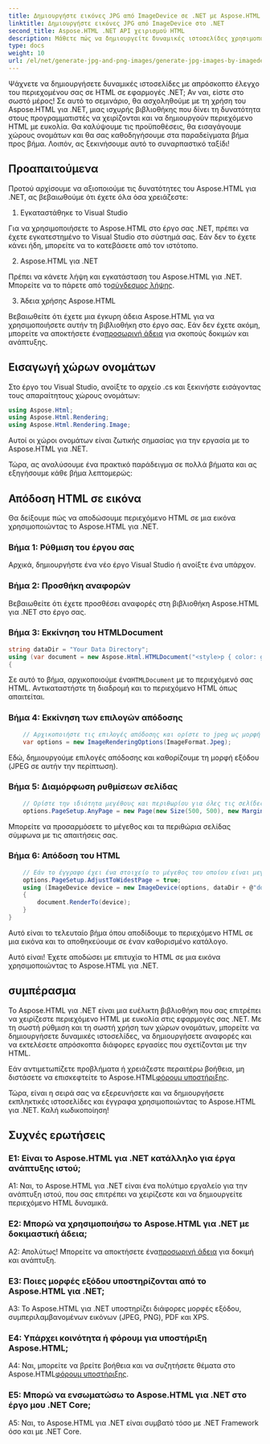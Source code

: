 ```yaml
---
title: Δημιουργήστε εικόνες JPG από ImageDevice σε .NET με Aspose.HTML
linktitle: Δημιουργήστε εικόνες JPG από ImageDevice στο .NET
second_title: Aspose.HTML .NET API χειρισμού HTML
description: Μάθετε πώς να δημιουργείτε δυναμικές ιστοσελίδες χρησιμοποιώντας το Aspose.HTML για .NET. Αυτό το σεμινάριο βήμα προς βήμα καλύπτει τις προϋποθέσεις, τους χώρους ονομάτων και την απόδοση HTML σε εικόνες.
type: docs
weight: 10
url: /el/net/generate-jpg-and-png-images/generate-jpg-images-by-imagedevice/
---
```


Ψάχνετε να δημιουργήσετε δυναμικές ιστοσελίδες με απρόσκοπτο έλεγχο του περιεχομένου σας σε HTML σε εφαρμογές .NET; Αν ναι, είστε στο σωστό μέρος! Σε αυτό το σεμινάριο, θα ασχοληθούμε με τη χρήση του Aspose.HTML για .NET, μιας ισχυρής βιβλιοθήκης που δίνει τη δυνατότητα στους προγραμματιστές να χειρίζονται και να δημιουργούν περιεχόμενο HTML με ευκολία. Θα καλύψουμε τις προϋποθέσεις, θα εισαγάγουμε χώρους ονομάτων και θα σας καθοδηγήσουμε στα παραδείγματα βήμα προς βήμα. Λοιπόν, ας ξεκινήσουμε αυτό το συναρπαστικό ταξίδι!

## Προαπαιτούμενα

Προτού αρχίσουμε να αξιοποιούμε τις δυνατότητες του Aspose.HTML για .NET, ας βεβαιωθούμε ότι έχετε όλα όσα χρειάζεστε:

1. Εγκαταστάθηκε το Visual Studio

Για να χρησιμοποιήσετε το Aspose.HTML στο έργο σας .NET, πρέπει να έχετε εγκατεστημένο το Visual Studio στο σύστημά σας. Εάν δεν το έχετε κάνει ήδη, μπορείτε να το κατεβάσετε από τον ιστότοπο.

2. Aspose.HTML για .NET

 Πρέπει να κάνετε λήψη και εγκατάσταση του Aspose.HTML για .NET. Μπορείτε να το πάρετε από το[σύνδεσμος λήψης](https://releases.aspose.com/html/net/).

3. Άδεια χρήσης Aspose.HTML

Βεβαιωθείτε ότι έχετε μια έγκυρη άδεια Aspose.HTML για να χρησιμοποιήσετε αυτήν τη βιβλιοθήκη στο έργο σας. Εάν δεν έχετε ακόμη, μπορείτε να αποκτήσετε ένα[προσωρινή άδεια](https://purchase.aspose.com/temporary-license/) για σκοπούς δοκιμών και ανάπτυξης.

## Εισαγωγή χώρων ονομάτων

Στο έργο του Visual Studio, ανοίξτε το αρχείο .cs και ξεκινήστε εισάγοντας τους απαραίτητους χώρους ονομάτων:

```csharp
using Aspose.Html;
using Aspose.Html.Rendering;
using Aspose.Html.Rendering.Image;
```

Αυτοί οι χώροι ονομάτων είναι ζωτικής σημασίας για την εργασία με το Aspose.HTML για .NET.

Τώρα, ας αναλύσουμε ένα πρακτικό παράδειγμα σε πολλά βήματα και ας εξηγήσουμε κάθε βήμα λεπτομερώς:

## Απόδοση HTML σε εικόνα

Θα δείξουμε πώς να αποδώσουμε περιεχόμενο HTML σε μια εικόνα χρησιμοποιώντας το Aspose.HTML για .NET.

### Βήμα 1: Ρύθμιση του έργου σας

Αρχικά, δημιουργήστε ένα νέο έργο Visual Studio ή ανοίξτε ένα υπάρχον.

### Βήμα 2: Προσθήκη αναφορών

Βεβαιωθείτε ότι έχετε προσθέσει αναφορές στη βιβλιοθήκη Aspose.HTML για .NET στο έργο σας.

### Βήμα 3: Εκκίνηση του HTMLDocument

```csharp
string dataDir = "Your Data Directory";
using (var document = new Aspose.Html.HTMLDocument("<style>p { color: green; }</style><p>my first paragraph</p>", @"c:\work\"))
{
```

 Σε αυτό το βήμα, αρχικοποιούμε ένα`HTMLDocument` με το περιεχόμενό σας HTML. Αντικαταστήστε τη διαδρομή και το περιεχόμενο HTML όπως απαιτείται.

### Βήμα 4: Εκκίνηση των επιλογών απόδοσης

```csharp
    // Αρχικοποιήστε τις επιλογές απόδοσης και ορίστε το jpeg ως μορφή εξόδου
    var options = new ImageRenderingOptions(ImageFormat.Jpeg);
```

Εδώ, δημιουργούμε επιλογές απόδοσης και καθορίζουμε τη μορφή εξόδου (JPEG σε αυτήν την περίπτωση).

### Βήμα 5: Διαμόρφωση ρυθμίσεων σελίδας

```csharp
    // Ορίστε την ιδιότητα μεγέθους και περιθωρίου για όλες τις σελίδες.
    options.PageSetup.AnyPage = new Page(new Size(500, 500), new Margin(50, 50, 50, 50));
```

Μπορείτε να προσαρμόσετε το μέγεθος και τα περιθώρια σελίδας σύμφωνα με τις απαιτήσεις σας.

### Βήμα 6: Απόδοση του HTML

```csharp
    // Εάν το έγγραφο έχει ένα στοιχείο το μέγεθος του οποίου είναι μεγαλύτερο από το προκαθορισμένο από το μέγεθος σελίδας χρήστη, οι σελίδες εξόδου θα προσαρμοστούν.
    options.PageSetup.AdjustToWidestPage = true;
    using (ImageDevice device = new ImageDevice(options, dataDir + @"document_out.jpg"))
    {
        document.RenderTo(device);
    }
}
```

Αυτό είναι το τελευταίο βήμα όπου αποδίδουμε το περιεχόμενο HTML σε μια εικόνα και το αποθηκεύουμε σε έναν καθορισμένο κατάλογο.

Αυτό είναι! Έχετε αποδώσει με επιτυχία το HTML σε μια εικόνα χρησιμοποιώντας το Aspose.HTML για .NET.

## συμπέρασμα

Το Aspose.HTML για .NET είναι μια ευέλικτη βιβλιοθήκη που σας επιτρέπει να χειρίζεστε περιεχόμενο HTML με ευκολία στις εφαρμογές σας .NET. Με τη σωστή ρύθμιση και τη σωστή χρήση των χώρων ονομάτων, μπορείτε να δημιουργήσετε δυναμικές ιστοσελίδες, να δημιουργήσετε αναφορές και να εκτελέσετε απρόσκοπτα διάφορες εργασίες που σχετίζονται με την HTML.

 Εάν αντιμετωπίζετε προβλήματα ή χρειάζεστε περαιτέρω βοήθεια, μη διστάσετε να επισκεφτείτε το Aspose.HTML[φόρουμ υποστήριξης](https://forum.aspose.com/).

Τώρα, είναι η σειρά σας να εξερευνήσετε και να δημιουργήσετε εκπληκτικές ιστοσελίδες και έγγραφα χρησιμοποιώντας το Aspose.HTML για .NET. Καλή κωδικοποίηση!

## Συχνές ερωτήσεις

### Ε1: Είναι το Aspose.HTML για .NET κατάλληλο για έργα ανάπτυξης ιστού;
   
A1: Ναι, το Aspose.HTML για .NET είναι ένα πολύτιμο εργαλείο για την ανάπτυξη ιστού, που σας επιτρέπει να χειρίζεστε και να δημιουργείτε περιεχόμενο HTML δυναμικά.

### Ε2: Μπορώ να χρησιμοποιήσω το Aspose.HTML για .NET με δοκιμαστική άδεια;
   
 Α2: Απολύτως! Μπορείτε να αποκτήσετε ένα[προσωρινή άδεια](https://purchase.aspose.com/temporary-license/) για δοκιμή και ανάπτυξη.

### Ε3: Ποιες μορφές εξόδου υποστηρίζονται από το Aspose.HTML για .NET;
   
A3: Το Aspose.HTML για .NET υποστηρίζει διάφορες μορφές εξόδου, συμπεριλαμβανομένων εικόνων (JPEG, PNG), PDF και XPS.

### Ε4: Υπάρχει κοινότητα ή φόρουμ για υποστήριξη Aspose.HTML;
   
 A4: Ναι, μπορείτε να βρείτε βοήθεια και να συζητήσετε θέματα στο Aspose.HTML[φόρουμ υποστήριξης](https://forum.aspose.com/).

### Ε5: Μπορώ να ενσωματώσω το Aspose.HTML για .NET στο έργο μου .NET Core;

A5: Ναι, το Aspose.HTML για .NET είναι συμβατό τόσο με .NET Framework όσο και με .NET Core.